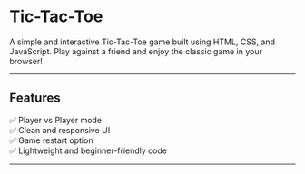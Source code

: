 # Tic-Tac-Toe 

A simple and interactive Tic-Tac-Toe game built using HTML, CSS, and JavaScript. Play against a friend and enjoy the classic game in your browser!

---

## Features

✅ Player vs Player mode  
✅ Clean and responsive UI  
✅ Game restart option  
✅ Lightweight and beginner-friendly code

---




